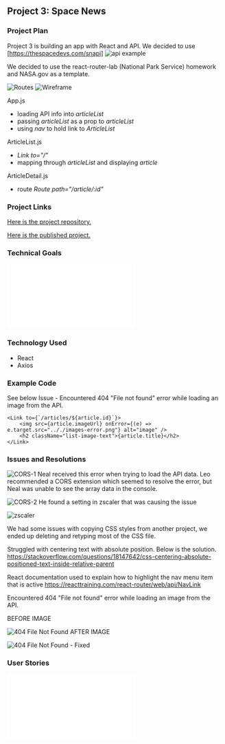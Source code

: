 ## Project 3: Space News

### Project Plan
Project 3 is building an app with React and API. We decided to use [https://thespacedevs.com/snapi] ![api example](./public/APIinfo.png)

We decided to use the react-router-lab (National Park Service) homework and NASA.gov as a template.

![Routes](./planning/routes.png)
![Wireframe](./planning/wireframe.png)

App.js
* loading API info into *articleList*
* passing *articleList* as a prop to *articleList*
* using *nav* to hold link to *ArticleList*

ArticleList.js
* *Link to="/"*
* mapping through *articleList* and displaying *article*

ArticleDetail.js
* route *Route path="/article/:id"*

### Project Links

[Here is the project repository.](https://github.com/bruce123123/space-news)

[Here is the published project.](http://space-news.surge.sh/)

### Technical Goals
![Technical Goals](./planning/technicalgoals.md)

### Technology Used
* React
* Axios

### Example Code
See below Issue -  Encountered 404 "File not found" error while loading an image from the API.
```            
<Link to={`/articles/${article.id}`}>
    <img src={article.imageUrl} onError={(e) => e.target.src=".././images-error.png"} alt="image" />
    <h2 className="list-image-text">{article.title}</h2>
</Link>
```



### Issues and Resolutions
![CORS-1](./public/CORS-1.png) Neal received this error when trying to load the API data. Leo recommended a CORS extension which seemed to resolve the error, but Neal was unable to see the array data in the console.

![CORS-2](./public/CORS-2.png) He found a setting in zscaler that was causing the issue

![zscaler](./public/zscaler.png)

We had some issues with copying CSS styles from another project, we ended up deleting and retyping most of the CSS file.

Struggled with centering text with absolute position. Below is the solution.
https://stackoverflow.com/questions/18147642/css-centering-absolute-positioned-text-inside-relative-parent

React documentation used to explain how to highlight the nav menu item that is active
https://reacttraining.com/react-router/web/api/NavLink

Encountered 404 "File not found" error while loading an image from the API.

BEFORE IMAGE

![404 File Not Found](./public/no-image.png)
AFTER IMAGE

![404 File Not Found - Fixed](./public/no-image-fix.png)


### User Stories
![User Stories](./planning/userstories.md)
